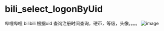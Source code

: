 # bili_select_logonByUid
 哔哩哔哩  bilibili  根据uid  查询注册时间查询，硬币，等级，头像。。。。
 ![image]([demo.png](https://github.com/java-xiaoyi/bili_select_logonByUid/blob/main/demo.png))
